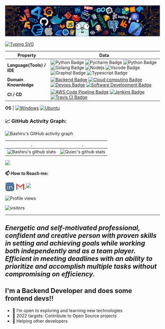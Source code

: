 ![](./src/header_.png)

[![Typing SVG](https://readme-typing-svg.herokuapp.com?color=%2336BCF7&center=true&vCenter=true&width=600&lines=Hi+there+👋,+I+am+Bashiru+Bukari;+Welcome+to+My+Profile!;Over+5+years+of+programming+experience;Always+learning+new+things+;Backend+enthusiast+;Pocket+network+community+member+;Rust+Nodejs+Golang+python+enthusiast)](https://git.io/typing-svg)

Property | Data
--- | --- 
**Language(Tools) / IDE**  | ![Python Badge](https://img.shields.io/badge/-Python-3776AB?style=flat&logo=Sublime=white) ![Pycharm Badge](https://img.shields.io/badge/-Pycharm-3776AB?style=flat&logo=Pycharm&logoColor=white) ![Python Badge](https://img.shields.io/badge/-Django-3776AB?style=flat&logo=Vscode&logoColor=white) ![Golang Badge](https://img.shields.io/badge/-Golang-3776AB?style=flat&logo=Vscode&logoColor=white) ![ Nodejs](https://img.shields.io/badge/-Nodejs-3776AB?style=flat&logo=Vscode&logoColor=white) ![Vscode Badge](https://img.shields.io/badge/-Vscode-3776AB?style=flat&logo=Vscode&logoColor=white) ![Graphql Badge](https://img.shields.io/badge/-Graphql-3776AB?style=flat&logo=Vscode&logoColor=white) ![Typescript Badge](https://img.shields.io/badge/-Typescript-3776AB?style=flat&logo=Vscode&logoColor=white)
**Domain Knownledge**  | [![Backend Badge](https://img.shields.io/badge/-Backend%20-01D277?style=flat&logoColor=white)](https://github.com/bashiru98/bashiru98) [![Cloud computing Badge](https://img.shields.io/badge/-Cloud%20Computing-FAB040?style=flat&logoColor=white)](https://github.com/search?q=user%3bashiru98&type=Repositories) [![ Devops Badge](https://img.shields.io/badge/-Devops-4C8CBF?style=flat&logoColor=white)](https://github.com/search?q=user%3bashiru98&type=Repositories) [![Software Development Badge](https://img.shields.io/badge/-Software%20Development-FF6600?style=flat&logoColor=white)](https://github.com/search?q=user%3bashiru98&type=Repositories) 
**CI / CD** | [![AWS Code Pipeline Badge](https://img.shields.io/badge/-AWS%20Code%20Pipeline-2088FF?style=flat&logo=Markdown&logoColor=white)](https://github.com/bashiru98/bashiru98) [![Jenkins Badge](https://img.shields.io/badge/-Jenkins%20-2088FF?style=flat&logo=Github&logoColor=white)](https://github.com/bashiru98/bashiru98) [![Travis CI Badge](https://img.shields.io/badge/-Travis%20CI-2088FF?style=flat&logo=Git&logoColor=white)](https://github.com/bashiru98/bashiru98)

**OS**  | <a target="_blank" rel="noopener noreferrer" href="https://camo.githubusercontent.com/b44114213a5a462903bd69611bb6846f1dc41fe6f3230bd37c67c3d4eb65f08c/68747470733a2f2f696d672e736869656c64732e696f2f62616467652f2d57696e646f77732d626c61636b3f7374796c653d666c61742d737175617265266c6f676f3d77696e646f7773266c6f676f436f6c6f723d626c7565"><img src="https://camo.githubusercontent.com/b44114213a5a462903bd69611bb6846f1dc41fe6f3230bd37c67c3d4eb65f08c/68747470733a2f2f696d672e736869656c64732e696f2f62616467652f2d57696e646f77732d626c61636b3f7374796c653d666c61742d737175617265266c6f676f3d77696e646f7773266c6f676f436f6c6f723d626c7565" alt="Windows" data-canonical-src="https://img.shields.io/badge/-Windows-black?style=flat-square&amp;logo=windows&amp;logoColor=blue" style="max-width: 100%;"></a> <a target="_blank" rel="noopener noreferrer" href="https://camo.githubusercontent.com/9c4bc049e33f41f122342a1714ccf872c34098a9f2c593c33c2322cf0129fa04/68747470733a2f2f696d672e736869656c64732e696f2f62616467652f2d5562756e74752d626c61636b3f7374796c653d666c61742d737175617265266c6f676f3d7562756e7475"><img src="https://camo.githubusercontent.com/9c4bc049e33f41f122342a1714ccf872c34098a9f2c593c33c2322cf0129fa04/68747470733a2f2f696d672e736869656c64732e696f2f62616467652f2d5562756e74752d626c61636b3f7374796c653d666c61742d737175617265266c6f676f3d7562756e7475" alt="Ubuntu" data-canonical-src="https://img.shields.io/badge/-Ubuntu-black?style=flat-square&amp;logo=ubuntu" style="max-width: 100%;"></a> 

<!--   GitHub stats graph -->
### 📈 GitHub Activity Graph:
![Bashiru's GitHub activity graph](https://activity-graph.herokuapp.com/graph?username=bashiru98&hide_border=true&theme=redical)

 . | .
--- | --- 
![Bashiru's github stats](https://github-readme-stats.vercel.app/api?username=bashiru98&show_icons=true&theme=radical&include_all_commits=true) | ![Quiec's github stats](https://github-readme-stats.vercel.app/api/top-langs/?username=bashiru98&theme=radical&layout=compact)

<img src="https://github-readme-streak-stats.herokuapp.com/?user=bashiru98"></img>


**📫 How to Reach me:**
<p align="left">
<a href="https://www.linkedin.com/in/bashiru-bukari-187016140" target="blank"><img align="center" src="https://raw.githubusercontent.com/bashiru98/bashiru98/main/assets/linkedin.svg" alt="BEPb" height="30" width="30" /></a>
<a href="mailto:bukariatulebashiru@gmail.com" target="blank"><img align="center" src="https://raw.githubusercontent.com/bashiru98/bashiru98/main/assets/gmail.svg" alt="Gmail" height="30" width="30" /></a><a href="https://api.whatsapp.com/send?phone=+905422508519" alt="Connect on Whatsapp"> <img src="https://img.shields.io/badge/WHATSAPP-%2325D366.svg?&style=for-the-badge&logo=whatsapp&logoColor=white" /> </a>

</p>



![Profile views](https://gpvc.arturio.dev/BEPb)

<p align="left">
<img src="https://visitor-badge.laobi.icu/badge?page_id=bashiru98.bashiru98" alt="visitors"/>
</p>


---
  *Energetic and self-motivated professional, confident and creative person with proven skills in setting and achieving goals while working both independently and as a team player. Efficient in meeting deadlines with an ability to prioritize and accomplish multiple tasks without compromising on efficiency.*
---
## I'm a Backend Developer and does some frontend devs!!

- 🌱 I’m open to exploring and learning new technologies
- 🥅 2022 targets: Contribute to Open Source projects
- 🥅 Helping other developers
  
